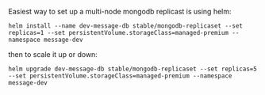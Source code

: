 Easiest way to set up a multi-node mongodb replicast is using helm:
```
helm install --name dev-message-db stable/mongodb-replicaset --set replicas=1 --set persistentVolume.storageClass=managed-premium --namespace message-dev
```

then to scale it up or down:
```
helm upgrade dev-message-db stable/mongodb-replicaset --set replicas=5 --set persistentVolume.storageClass=managed-premium --namespace message-dev
```
